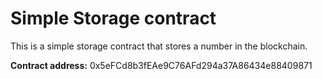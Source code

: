 # Simple Storage contract

This is a simple storage contract that stores a number in the blockchain.

**Contract address:** 0x5eFCd8b3fEAe9C76AFd294a37A86434e88409871
